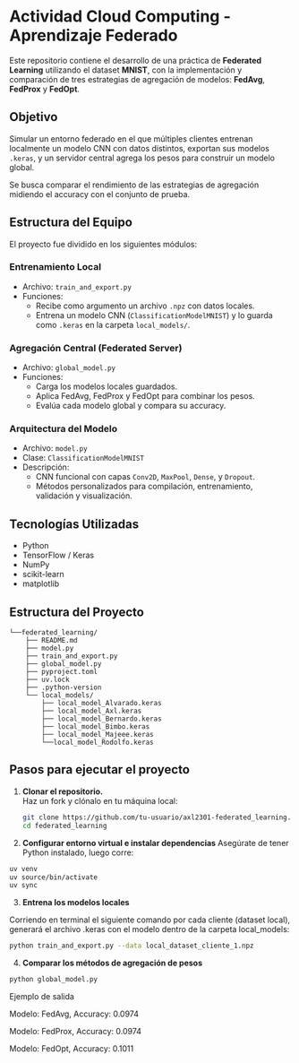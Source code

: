 # Actividad Cloud Computing - Aprendizaje Federado

Este repositorio contiene el desarrollo de una práctica de **Federated Learning** utilizando el dataset **MNIST**, con la implementación y comparación de tres estrategias de agregación de modelos: **FedAvg**, **FedProx** y **FedOpt**.

## Objetivo

Simular un entorno federado en el que múltiples clientes entrenan localmente un modelo CNN con datos distintos, exportan sus modelos `.keras`, y un servidor central agrega los pesos para construir un modelo global.

Se busca comparar el rendimiento de las estrategias de agregación midiendo el accuracy con el conjunto de prueba.

## Estructura del Equipo

El proyecto fue dividido en los siguientes módulos:

### Entrenamiento Local

- Archivo: `train_and_export.py`
- Funciones:
  - Recibe como argumento un archivo `.npz` con datos locales.
  - Entrena un modelo CNN (`ClassificationModelMNIST`) y lo guarda como `.keras` en la carpeta `local_models/`.

### Agregación Central (Federated Server)

- Archivo: `global_model.py`
- Funciones:
  - Carga los modelos locales guardados.
  - Aplica FedAvg, FedProx y FedOpt para combinar los pesos.
  - Evalúa cada modelo global y compara su accuracy.

### Arquitectura del Modelo

- Archivo: `model.py`
- Clase: `ClassificationModelMNIST`
- Descripción:
  - CNN funcional con capas `Conv2D`, `MaxPool`, `Dense`, y `Dropout`.
  - Métodos personalizados para compilación, entrenamiento, validación y visualización.

## Tecnologías Utilizadas

- Python
- TensorFlow / Keras
- NumPy
- scikit-learn
- matplotlib

## Estructura del Proyecto

```Directory structure:
└──federated_learning/
    ├── README.md
    ├── model.py
    ├── train_and_export.py
    ├── global_model.py
    ├── pyproject.toml 
    ├── uv.lock
    ├── .python-version       
    └── local_models/ 
        ├── local_model_Alvarado.keras
        ├── local_model_Axl.keras
        ├── local_model_Bernardo.keras
        ├── local_model_Bimbo.keras
        ├── local_model_Majeee.keras
        └──local_model_Rodolfo.keras
```

## Pasos para ejecutar el proyecto

1. **Clonar el repositorio.**  
   Haz un fork y clónalo en tu máquina local:

   ```bash
   git clone https://github.com/tu-usuario/axl2301-federated_learning.git
   cd federated_learning
    ```
2. **Configurar entorno virtual e instalar dependencias**
Asegúrate de tener Python instalado, luego corre:

```bash
uv venv
uv source/bin/activate
uv sync
```

3. **Entrena los modelos locales**

Corriendo en terminal el siguiente comando por cada cliente (dataset local), generará el archivo .keras con el modelo dentro de la carpeta local_models:

```bash
python train_and_export.py --data local_dataset_cliente_1.npz
```
4. **Comparar los métodos de agregación de pesos**

```bash
python global_model.py
```
Ejemplo de salida

Modelo: FedAvg, Accuracy: 0.0974

Modelo: FedProx, Accuracy: 0.0974

Modelo: FedOpt, Accuracy: 0.1011
